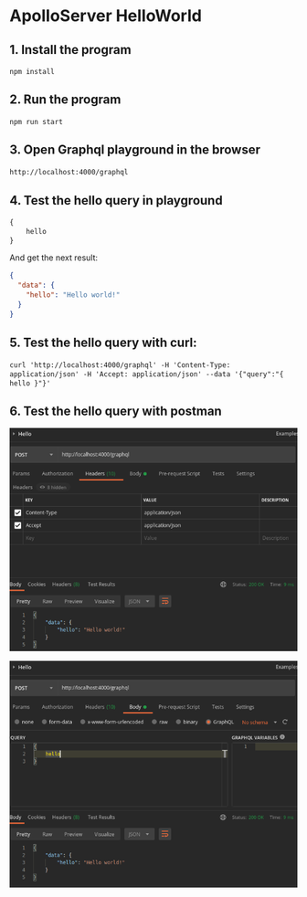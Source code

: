 # ApolloServer HelloWorld

## 1. Install the program

```shell
npm install
```

## 2. Run the program

```shell
npm run start
```

## 3. Open Graphql playground in the browser

```html
http://localhost:4000/graphql
```

## 4. Test the hello query in playground

```
{
    hello
}
```

And get the next result:

```json
{
  "data": {
    "hello": "Hello world!"
  }
}
```

## 5. Test the hello query with curl:

```shell
curl 'http://localhost:4000/graphql' -H 'Content-Type: application/json' -H 'Accept: application/json' --data '{"query":"{ hello }"}'
```

## 6. Test the hello query with postman

![Headers](./images/headers.png)

![Body](./images/body.png)
